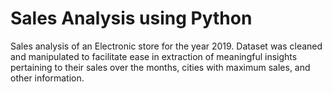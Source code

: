 # Sales Analysis using Python

Sales analysis of an Electronic store for the year 2019. Dataset was cleaned and manipulated to facilitate ease in extraction of meaningful insights pertaining to their sales over the months, cities with maximum sales, and other information.

